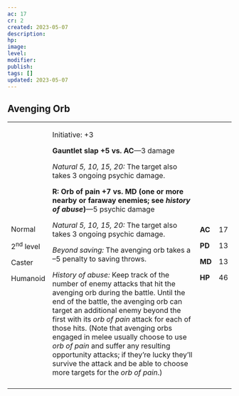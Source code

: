 ```yaml
---
ac: 17
cr: 2
created: 2023-05-07
description: 
hp: 
image: 
level: 
modifier: 
publish: 
tags: []
updated: 2023-05-07
---
```


## Avenging Orb

<table>
<colgroup>
<col style="width: 16%" />
<col style="width: 72%" />
<col style="width: 5%" />
<col style="width: 5%" />
</colgroup>
<tbody>
<tr class="odd">
<td><p>Normal</p>
<p>2<sup>nd</sup> level</p>
<p>Caster</p>
<p>Humanoid</p></td>
<td><p>Initiative: +3</p>
<p><strong>Gauntlet slap +5 vs. AC</strong>—3 damage</p>
<p><em>Natural 5, 10, 15, 20:</em> The target also takes 3 ongoing
psychic damage.</p>
<p><strong>R: Orb of pain +7 vs. MD (one or more nearby or faraway
enemies; see <em>history of abuse</em>)</strong>—5 psychic damage</p>
<p><em>Natural 5, 10, 15, 20:</em> The target also takes 3 ongoing
psychic damage.</p>
<p><em>Beyond saving:</em> The avenging orb takes a –5 penalty to saving
throws.</p>
<p><em>History of abuse:</em> Keep track of the number of enemy attacks
that hit the avenging orb during the battle. Until the end of the
battle, the avenging orb can target an additional enemy beyond the first
with its <em>orb of pain</em> attack for each of those hits. (Note that
avenging orbs engaged in melee usually choose to use <em>orb of
pain</em> and suffer any resulting opportunity attacks; if they’re lucky
they’ll survive the attack and be able to choose more targets for the
<em>orb of pain</em>.)</p></td>
<td><p><strong>AC</strong></p>
<p><strong>PD</strong></p>
<p><strong>MD</strong></p>
<p><strong>HP</strong></p></td>
<td><p>17</p>
<p>13</p>
<p>13</p>
<p>46</p></td>
</tr>
<tr class="even">
<td></td>
<td></td>
<td></td>
<td></td>
</tr>
</tbody>
</table>


